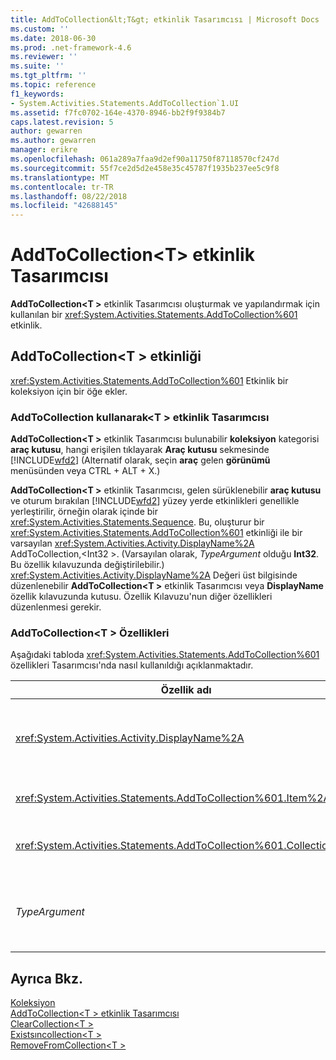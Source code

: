 ```yaml
---
title: AddToCollection&lt;T&gt; etkinlik Tasarımcısı | Microsoft Docs
ms.custom: ''
ms.date: 2018-06-30
ms.prod: .net-framework-4.6
ms.reviewer: ''
ms.suite: ''
ms.tgt_pltfrm: ''
ms.topic: reference
f1_keywords:
- System.Activities.Statements.AddToCollection`1.UI
ms.assetid: f7fc0702-164e-4370-8946-bb2f9f9384b7
caps.latest.revision: 5
author: gewarren
ms.author: gewarren
manager: erikre
ms.openlocfilehash: 061a289a7faa9d2ef90a11750f87118570cf247d
ms.sourcegitcommit: 55f7ce2d5d2e458e35c45787f1935b237ee5c9f8
ms.translationtype: MT
ms.contentlocale: tr-TR
ms.lasthandoff: 08/22/2018
ms.locfileid: "42688145"
---
```

# <a name="addtocollectionlttgt-activity-designer"></a>AddToCollection&lt;T&gt; etkinlik Tasarımcısı
**AddToCollection\<T >** etkinlik Tasarımcısı oluşturmak ve yapılandırmak için kullanılan bir <xref:System.Activities.Statements.AddToCollection%601> etkinlik.  
  
## <a name="the-addtocollectiont-activity"></a>AddToCollection\<T > etkinliği  
 <xref:System.Activities.Statements.AddToCollection%601> Etkinlik bir koleksiyon için bir öğe ekler.  
  
### <a name="using-the-addtocollectiont-activity-designer"></a>AddToCollection kullanarak\<T > etkinlik Tasarımcısı  
 **AddToCollection\<T >** etkinlik Tasarımcısı bulunabilir **koleksiyon** kategorisi **araç kutusu**, hangi erişilen tıklayarak **Araç kutusu** sekmesinde [!INCLUDE[wfd2](../includes/wfd2-md.md)] (Alternatif olarak, seçin **araç** gelen **görünümü** menüsünden veya CTRL + ALT + X.)  
  
 **AddToCollection\<T >** etkinlik Tasarımcısı, gelen sürüklenebilir **araç kutusu** ve oturum bırakılan [!INCLUDE[wfd2](../includes/wfd2-md.md)] yüzey yerde etkinlikleri genellikle yerleştirilir, örneğin olarak içinde bir <xref:System.Activities.Statements.Sequence>. Bu, oluşturur bir <xref:System.Activities.Statements.AddToCollection%601> etkinliği ile bir varsayılan <xref:System.Activities.Activity.DisplayName%2A> AddToCollection,\<Int32 >. (Varsayılan olarak, *TypeArgument* olduğu **Int32**. Bu özellik kılavuzunda değiştirilebilir.) <xref:System.Activities.Activity.DisplayName%2A> Değeri üst bilgisinde düzenlenebilir **AddToCollection\<T >** etkinlik Tasarımcısı veya **DisplayName** özellik kılavuzunda kutusu. Özellik Kılavuzu'nun diğer özellikleri düzenlenmesi gerekir.  
  
### <a name="the-addtocollectiont-properties"></a>AddToCollection\<T > Özellikleri  
 Aşağıdaki tabloda <xref:System.Activities.Statements.AddToCollection%601> özellikleri Tasarımcısı'nda nasıl kullanıldığı açıklanmaktadır.  
  
|Özellik adı|Gerekli|Kullanım|  
|-------------------|--------------|-----------|  
|<xref:System.Activities.Activity.DisplayName%2A>|False|Kolay adı <xref:System.Activities.Statements.AddToCollection%601> etkinlik. AddToCollection varsayılandır\<Int32 >. Ancak <xref:System.Activities.Activity.DisplayName%2A> değeri kesinlikle gerekli değil, kullanmak için en iyi bir uygulamadır.|  
|<xref:System.Activities.Statements.AddToCollection%601.Item%2A>|Doğru|Koleksiyona eklenecek öğe\<T >. Bu öğe türünde *T*, türünde *TypeArgument*. Öğesini belirtmek için bir Visual Basic ifadesinin özellik kılavuzunda yazın.|  
|<xref:System.Activities.Statements.AddToCollection%601.Collection%2A>|Doğru|Öğesi eklenmesi gereken koleksiyon. Bu koleksiyonu türünde **ICollection\<TypeArgument >**. Koleksiyon belirtmek için bir Visual Basic ifadesinin özellik kılavuzunda yazın.|  
|*TypeArgument*|Doğru|İçindeki öğe türü T <xref:System.Collections.Generic.ICollection%601>. Varsayılan olarak, bu *TypeArgument* türü ayarlandığında **Int32**. Türü değiştirmek için değerini değiştirmek *TypeArgument* birleşik giriş kutusundaki özellik kılavuzunda.|  
  
## <a name="see-also"></a>Ayrıca Bkz.  
 [Koleksiyon](../workflow-designer/collection-activity-designers.md)   
 [AddToCollection\<T > etkinlik Tasarımcısı](../workflow-designer/addtocollection-t-activity-designer.md)   
 [ClearCollection\<T >](../workflow-designer/clearcollection-t-activity-designer.md)   
 [Existsıncollection\<T >](../workflow-designer/existsincollection-t-activity-designer.md)   
 [RemoveFromCollection\<T >](../workflow-designer/removefromcollection-t-activity-designer.md)